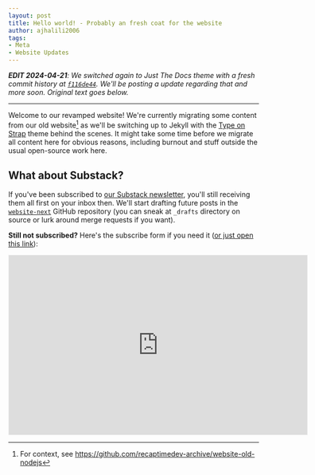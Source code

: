 ```yaml
---
layout: post
title: Hello world! - Probably an fresh coat for the website
author: ajhalili2006
tags:
- Meta
- Website Updates
---
```


_**EDIT 2024-04-21**: We switched again to Just The Docs theme with a fresh commit history at [`f116de44`][deploykit-revamp].
We'll be posting a update regarding that and more soon. Original text goes below._

[deploykit-revamp]: https://github.com/recaptime-dev/website-next/commit/f116de446ad7a7daf2db99eea5941a116e950300

---

Welcome to our revamped website! We're currently migrating some content from our old
website[^1] as we'll be switching up to Jekyll with the [Type on Strap](https://github.com/sylhare/Type-on-Strap)
theme behind the scenes. It might take some time before we migrate all content here for obvious reasons, including
burnout and stuff outside the usual open-source work here.

[^1]: For context, see <https://github.com/recaptimedev-archive/website-old-nodejs>

## What about Substack?

If you've been subscribed to [our Substack newsletter](https://recaptime.substack.com), you'll still receiving them all first on your
inbox then. We'll start drafting future posts in the [`website-next`](https://github.com/recaptime-dev/website-next) GitHub repository
(you can sneak at `_drafts` directory on source or lurk around merge requests if you want).

**Still not subscribed?** Here's the subscribe form if you need it ([or just open this link](https://recaptime.substack.com/subscribe)):

<iframe src="https://recaptime.substack.com/embed" width="600" height="360" style="border:1px solid #EEE; background:white;" frameborder="0" scrolling="no"></iframe>
